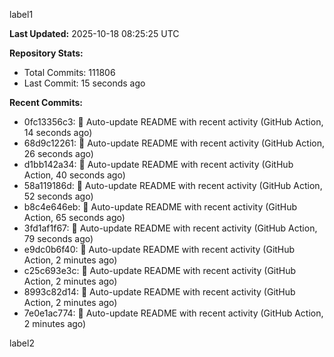 
label1 
<!-- ACTIVITY_START -->
**Last Updated:** 2025-10-18 08:25:25 UTC

**Repository Stats:**
- Total Commits: 111806
- Last Commit: 15 seconds ago

**Recent Commits:**
- 0fc13356c3: 🤖 Auto-update README with recent activity (GitHub Action, 14 seconds ago)
- 68d9c12261: 🤖 Auto-update README with recent activity (GitHub Action, 26 seconds ago)
- d1bb142a34: 🤖 Auto-update README with recent activity (GitHub Action, 40 seconds ago)
- 58a119186d: 🤖 Auto-update README with recent activity (GitHub Action, 52 seconds ago)
- b8c4e646eb: 🤖 Auto-update README with recent activity (GitHub Action, 65 seconds ago)
- 3fd1af1f67: 🤖 Auto-update README with recent activity (GitHub Action, 79 seconds ago)
- e9dc0b6f40: 🤖 Auto-update README with recent activity (GitHub Action, 2 minutes ago)
- c25c693e3c: 🤖 Auto-update README with recent activity (GitHub Action, 2 minutes ago)
- 8993c82d14: 🤖 Auto-update README with recent activity (GitHub Action, 2 minutes ago)
- 7e0e1ac774: 🤖 Auto-update README with recent activity (GitHub Action, 2 minutes ago)
<!-- ACTIVITY_END -->

label2
